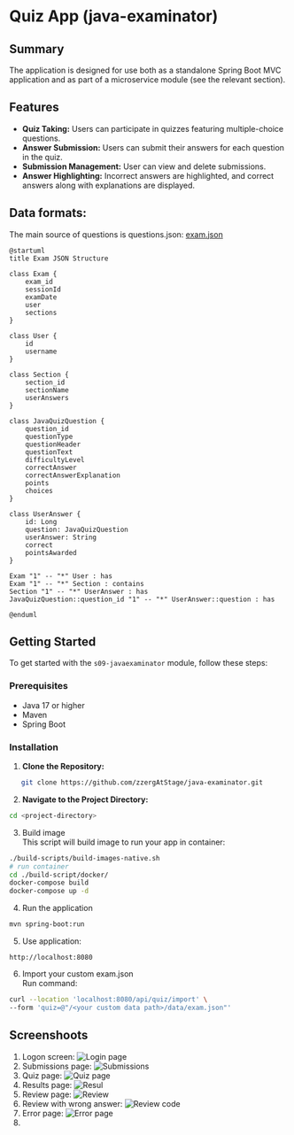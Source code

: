 # Quiz App (java-examinator)
 ## Summary
The application is designed for use both as a standalone Spring Boot MVC application and as part of a microservice module (see the relevant section).
## Features
- **Quiz Taking:** Users can participate in quizzes featuring multiple-choice questions.
- **Answer Submission:** Users can submit their answers for each question in the quiz.
- **Submission Management:** User can view and delete submissions.
- **Answer Highlighting:** Incorrect answers are highlighted, and correct answers along with explanations are displayed.

## Data formats:
The main source of questions is questions.json:
[exam.json](./data/exam.json)
```plantuml
@startuml
title Exam JSON Structure

class Exam {
    exam_id
    sessionId
    examDate
    user
    sections
}

class User {
    id
    username
}

class Section {
    section_id
    sectionName
    userAnswers
}

class JavaQuizQuestion {
    question_id
    questionType
    questionHeader
    questionText
    difficultyLevel
    correctAnswer
    correctAnswerExplanation
    points
    choices
}

class UserAnswer {
    id: Long
    question: JavaQuizQuestion
    userAnswer: String
    correct
    pointsAwarded
}

Exam "1" -- "*" User : has
Exam "1" -- "*" Section : contains
Section "1" -- "*" UserAnswer : has
JavaQuizQuestion::question_id "1" -- "*" UserAnswer::question : has

@enduml
```

## Getting Started

To get started with the `s09-javaexaminator` module, follow these steps:

### Prerequisites
- Java 17 or higher
- Maven
- Spring Boot

### Installation

1. **Clone the Repository:**
```bash
   git clone https://github.com/zzergAtStage/java-examinator.git
```

2. **Navigate to the Project Directory:**  
```bash
cd <project-directory>
```
3. Build image  
This script will build image to run your app in container:
```bash
./build-scripts/build-images-native.sh
# run container
cd ./build-script/docker/
docker-compose build
docker-compose up -d
```

4. Run the application
```bash
mvn spring-boot:run
```

5. Use application:
```
http://localhost:8080
```
6. Import your custom exam.json  
Run command:   
```bash
curl --location 'localhost:8080/api/quiz/import' \
--form 'quiz=@"/<your custom data path>/data/exam.json"'
```

## Screenshoots
1. Logon screen:
![Login page](./docs/images/logon.png)
2. Submissions page:
![Submissions](./docs/images/submissions.png)
3. Quiz page:
![Quiz page](./docs/images/quiz-question.png)
4. Results page:
![Resul](./docs/images/result.png)
6. Review page:
![Review](./docs/images/review-page.png)
6. Review with wrong answer:
![Review code](./docs/images/review-wrong-code.png)
7. Error page:
![Error page](./docs/images/error-page.png)
5. 
